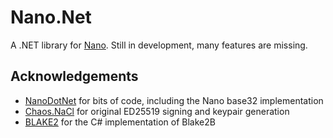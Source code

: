 # Nano.Net
A .NET library for [Nano](https://nano.org).
Still in development, many features are missing.

## Acknowledgements
* [NanoDotNet](https://github.com/Flufd/NanoDotNet) for bits of code, including the Nano base32 implementation
* [Chaos.NaCl](https://github.com/CodesInChaos/Chaos.NaCl) for original ED25519 signing and keypair generation
* [BLAKE2](https://github.com/BLAKE2/BLAKE2) for the C# implementation of Blake2B

